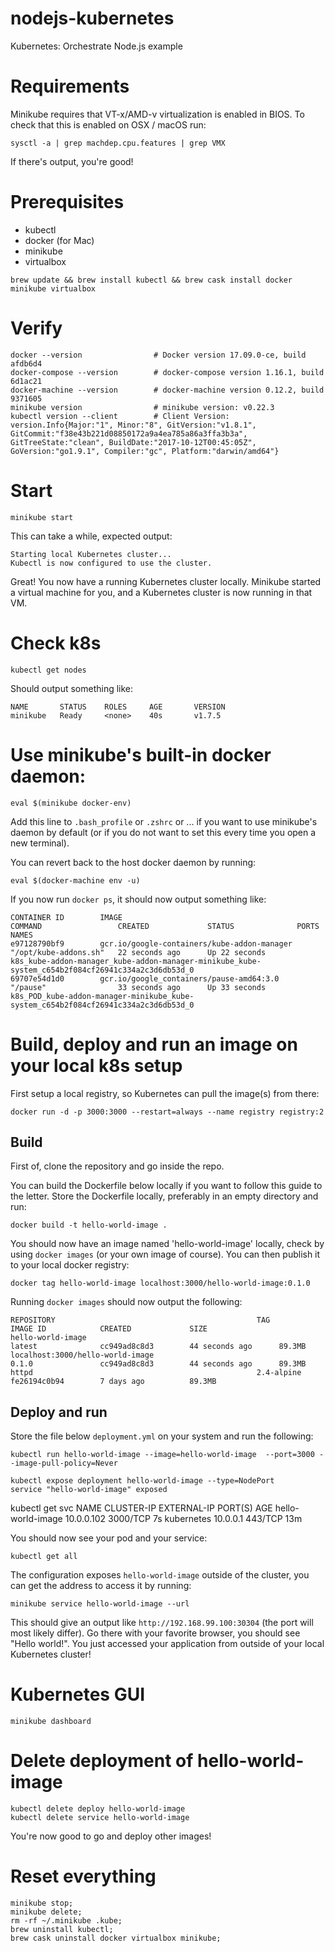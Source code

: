 # nodejs-kubernetes
Kubernetes: Orchestrate Node.js example

# Requirements

Minikube requires that VT-x/AMD-v virtualization is enabled in BIOS. To check that this is enabled on OSX / macOS run:

    sysctl -a | grep machdep.cpu.features | grep VMX

If there's output, you're good!

# Prerequisites

- kubectl
- docker (for Mac)
- minikube
- virtualbox

```
brew update && brew install kubectl && brew cask install docker minikube virtualbox
```

# Verify

    docker --version                # Docker version 17.09.0-ce, build afdb6d4
    docker-compose --version        # docker-compose version 1.16.1, build 6d1ac21
    docker-machine --version        # docker-machine version 0.12.2, build 9371605
    minikube version                # minikube version: v0.22.3
    kubectl version --client        # Client Version: version.Info{Major:"1", Minor:"8", GitVersion:"v1.8.1", GitCommit:"f38e43b221d08850172a9a4ea785a86a3ffa3b3a", GitTreeState:"clean", BuildDate:"2017-10-12T00:45:05Z", GoVersion:"go1.9.1", Compiler:"gc", Platform:"darwin/amd64"}      
    
# Start

    minikube start
    
This can take a while, expected output:

    Starting local Kubernetes cluster...
    Kubectl is now configured to use the cluster.

Great! You now have a running Kubernetes cluster locally. Minikube started a virtual machine for you, and a Kubernetes cluster is now running in that VM.

# Check k8s

    kubectl get nodes
    
Should output something like:

    NAME       STATUS    ROLES     AGE       VERSION
    minikube   Ready     <none>    40s       v1.7.5
    
# Use minikube's built-in docker daemon:

    eval $(minikube docker-env)
    
Add this line to `.bash_profile` or `.zshrc` or ... if you want to use minikube's daemon by default (or if you do not want to set this every time you open a new terminal).

You can revert back to the host docker daemon by running:

    eval $(docker-machine env -u)
    
If you now run `docker ps`, it should now output something like:

```
CONTAINER ID        IMAGE                                         COMMAND                 CREATED             STATUS              PORTS               NAMES
e97128790bf9        gcr.io/google-containers/kube-addon-manager   "/opt/kube-addons.sh"   22 seconds ago      Up 22 seconds                           k8s_kube-addon-manager_kube-addon-manager-minikube_kube-system_c654b2f084cf26941c334a2c3d6db53d_0
69707e54d1d0        gcr.io/google_containers/pause-amd64:3.0      "/pause"                33 seconds ago      Up 33 seconds                           k8s_POD_kube-addon-manager-minikube_kube-system_c654b2f084cf26941c334a2c3d6db53d_0
```

# Build, deploy and run an image on your local k8s setup

First setup a local registry, so Kubernetes can pull the image(s) from there:

    docker run -d -p 3000:3000 --restart=always --name registry registry:2

## Build

First of, clone the repository and go inside the repo.

You can build the Dockerfile below locally if you want to follow this guide to the letter. Store the Dockerfile locally, preferably in an empty directory and run:

    docker build -t hello-world-image .
    
You should now have an image named 'hello-world-image' locally, check by using `docker images` (or your own image of course). You can then publish it to your local docker registry:

    docker tag hello-world-image localhost:3000/hello-world-image:0.1.0
    
Running `docker images` should now output the following:

```
REPOSITORY                                             TAG                 IMAGE ID            CREATED             SIZE
hello-world-image                                                 latest              cc949ad8c8d3        44 seconds ago      89.3MB
localhost:3000/hello-world-image                                  0.1.0               cc949ad8c8d3        44 seconds ago      89.3MB
httpd                                                  2.4-alpine          fe26194c0b94        7 days ago          89.3MB
```

## Deploy and run

Store the file below `deployment.yml` on your system and run the following:

    kubectl run hello-world-image --image=hello-world-image  --port=3000 --image-pull-policy=Never

    kubectl expose deployment hello-world-image --type=NodePort
    service "hello-world-image" exposed

 kubectl get svc
    NAME             CLUSTER-IP   EXTERNAL-IP   PORT(S)    AGE
    hello-world-image   10.0.0.102   <nodes>       3000/TCP   7s
    kubernetes       10.0.0.1     <none>        443/TCP    13m
    
You should now see your pod and your service:

    kubectl get all

The configuration exposes `hello-world-image` outside of the cluster, you can get the address to access it by running:

    minikube service hello-world-image --url
    
This should give an output like `http://192.168.99.100:30304` (the port will most likely differ). Go there with your favorite browser, you should see "Hello world!". You just accessed your application from outside of your local Kubernetes cluster!
    
# Kubernetes GUI

    minikube dashboard
    
# Delete deployment of hello-world-image

    kubectl delete deploy hello-world-image
    kubectl delete service hello-world-image
    
You're now good to go and deploy other images!

# Reset everything

    minikube stop;
    minikube delete;
    rm -rf ~/.minikube .kube;
    brew uninstall kubectl;
    brew cask uninstall docker virtualbox minikube;






